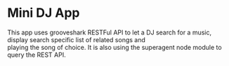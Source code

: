 Mini DJ App
===========

This app uses grooveshark RESTFul API to let a DJ search for a music, display search specific list of related songs and  
playing the song of choice. It is also using the superagent node module to query the REST API.
